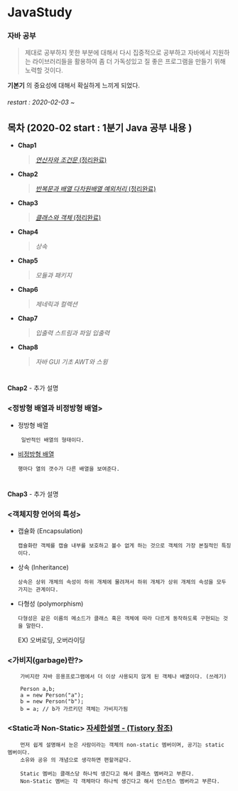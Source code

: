 # JavaStudy

### 자바 공부
> 제대로 공부하지 못한 부분에 대해서 다시 집중적으로 공부하고 자바에서 지원하는 라이브러리들을 활용하여
> 좀 더 가독성있고 질 좋은 프로그램을 만들기 위해 노력할 것이다.

**기본기** 의 중요성에 대해서 확실하게 느끼게 되었다. 


###### restart : 2020-02-03 ~

## 목차 (2020-02 start : 1분기 Java 공부 내용 )

 + **Chap1**
   >   [*연산자와 조건문* (정리완료)](https://github.com/taehyundev/JavaStudy/tree/master/2020-02_Javastudy(1%EB%B6%84%EA%B8%B0)/Chap01)
 
 + **Chap2**
   >   [*반복문과 배열 다차원배열 예외처리* (정리완료)](https://github.com/taehyundev/JavaStudy/tree/master/2020-02_Javastudy(1%EB%B6%84%EA%B8%B0)/Chap02)
 
 + **Chap3**
   >   [*클래스와 객체* (정리완료)](https://github.com/taehyundev/JavaStudy/tree/master/2020-02_Javastudy(1%EB%B6%84%EA%B8%B0)/Chap03)
 
 + **Chap4**
   >   *상속*
 
 + **Chap5**
   >   *모듈과 패키지*
 
 + **Chap6**
   >   *제네릭과 컬렉션*
 
 + **Chap7**
   >    *입출력 스트림과 파일 입출력*
 
 + **Chap8**
   >   *자바 GUI 기초 AWT와 스윙*
 
 
 
#
 **Chap2** - 추가 설명
  ### <정방형 배열과 비정방형 배열>
  * 정방형 배열
   
         일반적인 배열의 형태이다.
   
  * [비정방형 배열](https://github.com/taehyundev/JavaStudy/blob/master/2020-02_Javastudy(1%EB%B6%84%EA%B8%B0)/Chap02/Ex02_06.java)
  
        행마다 열의 갯수가 다른 배열을 보여준다.
 
 
#
 **Chap3** - 추가 설명
  ### <객체지향 언어의 특성>
  * 캡슐화 (Encapsulation) 
   
        캡슐화란 객체를 캡슐 내부를 보호하고 볼수 없게 하는 것으로 객체의 가장 본질적인 특징이다.
    
  * 상속 (Inheritance)
  
        상속은 상위 개체의 속성이 하위 개체에 물려져서 하위 개체가 상위 개체의 속성을 모두 가지는 관계이다.
    
  * 다형성 (polymorphism) 
   
        다형성은 같은 이름의 메소드가 클래스 혹은 객체에 따라 다르게 동작하도록 구현되는 것을 말한다.
       EX) 오버로딩, 오버라이딩
       
       
  
   ### <가비지(garbage)란?>
   
        가비지란 자바 응용프로그램에서 더 이상 사용되지 않게 된 객체나 배열이다. (쓰레기)
        
        Person a,b;
        a = new Person("a");
        b = new Person("b");
        b = a; // b가 가르키던 객체는 가비지가됨
        
     
   ### <Static과 Non-Static>  [자세한설명 - (Tistory 참조)](https://supersoftware.tistory.com/entry/static-%EA%B3%BC-non-static)
   
        먼저 쉽게 설명해서 눈은 사람이라는 객체의 non-static 멤버이며, 공기는 static 멤버이다.
        소유와 공유 의 개념으로 생각하면 편할꺼같다.
        
        Static 멤버는 클래스당 하나씩 생긴다고 해서 클래스 멤버라고 부른다.
        Non-Static 멤버는 각 객체마다 하나씩 생긴다고 해서 인스턴스 멤버라고 부른다.
        
  
